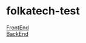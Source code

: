 # folkatech-test  
[FrontEnd](https://hofarismail.site/folkatech-test/frontend/app-gifts/Gifts)  
[BackEnd](https://hofarismail.site/folkatech-test/backend/test-rest-server/api/gifts)  